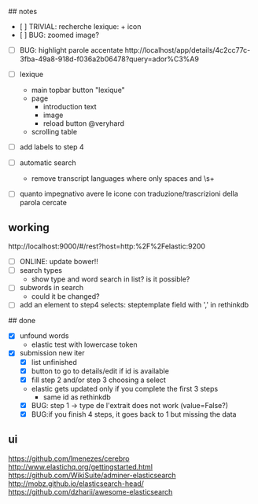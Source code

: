 
## notes

- [ ] TRIVIAL: recherche lexique: + icon
- [ ] BUG: zoomed image?
- [ ] BUG: highlight parole accentate
http://localhost/app/details/4c2cc77c-3fba-49a8-918d-f036a2b06478?query=ador%C3%A9
- [ ] lexique
    + main topbar button "lexique"
    + page
        * introduction text
        * image 
        * reload button @veryhard
    + scrolling table
- [ ] add labels to step 4
- [ ] automatic search
    + remove transcript languages where only spaces and \s+
- [ ] quanto impegnativo avere le icone con traduzione/trascrizioni della parola cercate


















## working

http://localhost:9000/#/rest?host=http:%2F%2Felastic:9200
- [ ] ONLINE: update bower!!
- [ ] search types
    + show type and word search in list? is it possible?
- [ ] subwords in search
    + could it be changed?
- [ ] add an element to step4 selects: steptemplate field with ',' in rethinkdb

## done

- [x] unfound words
    + elastic test with lowercase token
- [x] submission new iter
    - [x] list unfinished
    - [x] button to go to details/edit if id is available
    - [x] fill step 2 and/or step 3 choosing a select
    + elastic gets updated only if you complete the first 3 steps
        * same id as rethinkdb
    - [x] BUG: step 1 -> type de l'extrait does not work (value=False?)
    - [x] BUG:if you finish 4 steps, it goes back to 1 but missing the data

## ui


https://github.com/lmenezes/cerebro
http://www.elastichq.org/gettingstarted.html
https://github.com/WikiSuite/adminer-elasticsearch
http://mobz.github.io/elasticsearch-head/
https://github.com/dzharii/awesome-elasticsearch